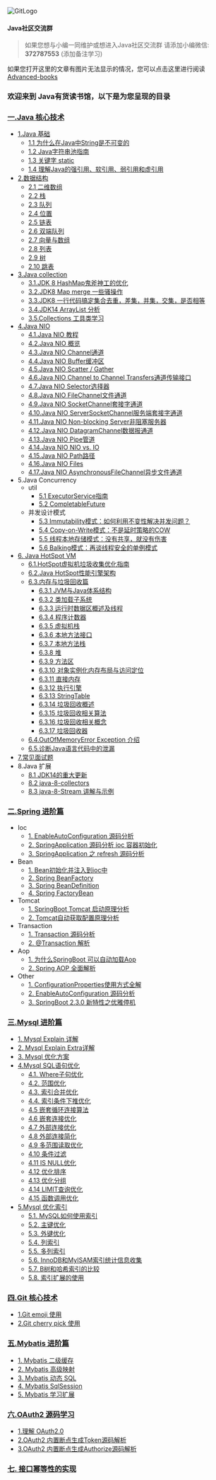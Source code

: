 ![GitLogo](doc/logo/book.jpg)

#### Java社区交流群
> 如果您想与小编一同维护或想进入Java社区交流群 
> 请添加小编微信: **372787553** (添加备注学习)

如果您打开这里的文章有图片无法显示的情况，您可以点击这里进行阅读[Advanced-books](https://gitee.com/YangHaiJi/Advanced-books)

### 欢迎来到 Java有货读书馆，以下是为您呈现的目录

### [一.Java 核心技术](note/java/README.md)
 - [1.Java 基础](note/java/base/README.md)
     - [1.1 为什么在Java中String是不可变的](note/java/base/book/String.md)
     - [1.2 Java字符串池指南](note/java/base/book/StringPool.md)
     - [1.3 关键字 static](note/java/base/book/static.md)
     - [1.4 理解Java的强引用、软引用、弱引用和虚引用](note/java/base/book/Reference.md)
 - [2.数据结构](note/java/datastructure/README.md)
     - [2.1 二维数组](note/java/datastructure/book/SparseArray.md)
     - [2.2 栈](note/java/datastructure/book/Stack.md)
     - [2.3 队列](note/java/datastructure/book/Queue.md)
     - [2.4 位置](note/java/datastructure/book/Position.md)
     - [2.5 链表](note/java/datastructure/book/Linkend.md)
     - [2.6 双端队列](note/java/datastructure/book/Deque.md)
     - [2.7 向量与数组](note/java/datastructure/book/VectorOrArrayList.md)
     - [2.8 列表](note/java/datastructure/book/List.md)
     - [2.9 树](note/java/datastructure/book/Tree.md)
     - [2.10 跳表](note/java/datastructure/book/skipList.md)
 - [3.Java collection](note/java/collection/README.md)
     - [3.1.JDK 8 HashMap鬼斧神工的优化](https://blog.csdn.net/weixin_38937840/article/details/106805496)
     - [3.2.JDK8 Map merge 一些骚操作](note/java/collection/map/map_merge.md)
     - [3.3.JDK8 一行代码搞定集合去重，差集，并集，交集，是否相等](https://blog.csdn.net/weixin_38937840/article/details/107338265)
     - [3.4.JDK14 ArrayList 分析](note/java/collection/list/ArrayList.md)  
     - [3.5.Collections 工具类学习](note/java/collection/collections/collections.md)  
 - [4.Java NIO](note/java/README.md)    
     - [4.1.Java NIO 教程](note/java/nio/book/JavaNIO教程.md)    
     - [4.2.Java NIO 概览](note/java/nio/book/JavaNIO概览.md)    
     - [4.3.Java NIO Channel通道](note/java/nio/book/Channel通道.md)    
     - [4.4.Java NIO Buffer缓冲区](note/java/nio/book/Buffer缓冲区.md)    
     - [4.5.Java NIO Scatter / Gather](note/java/nio/book/ScatterGather.md)    
     - [4.6.Java NIO Channel to Channel Transfers通道传输接口](note/java/nio/book/Transfers通道传输接口.md)    
     - [4.7.Java NIO Selector选择器](note/java/nio/book/Selector选择器.md)    
     - [4.8.Java NIO FileChannel文件通道](note/java/nio/book/FileChannel文件通道.md)    
     - [4.9.Java NIO SocketChannel套接字通道](note/java/nio/book/SocketChannel套接字通道.md)    
     - [4.10.Java NIO ServerSocketChannel服务端套接字通道](note/java/nio/book/ServerSocketChannel服务端套接字通道.md)    
     - [4.11.Java NIO Non-blocking Server非阻塞服务器](note/java/nio/book/Server非阻塞服务器.md)    
     - [4.12.Java NIO DatagramChannel数据报通道](note/java/nio/book/DatagramChannel数据报通道.md)    
     - [4.13.Java NIO Pipe管道](note/java/nio/book/Pipe管道.md)    
     - [4.14.Java NIO NIO vs. IO](note/java/nio/book/NIOvsIO.md)    
     - [4.15.Java NIO Path路径](note/java/nio/book/Path路径.md)    
     - [4.16.Java NIO Files](note/java/nio/book/Files.md)    
     - [4.17.Java NIO AsynchronousFileChannel异步文件通道](note/java/nio/book/AsynchronousFileChannel异步文件通道.md)  
 - 5.Java Concurrency
      - util
        - [5.1 ExecutorService指南](note/java/concurrency/util/ExecutorService指南.md)  
        - [5.2 CompletableFuture](https://blog.csdn.net/weixin_38937840/article/details/105046588) 
      - 并发设计模式
        - [5.3 Immutability模式：如何利用不变性解决并发问题？](note/java/concurrency/designpattern/Immutability.md) 
        - [5.4 Copy-on-Write模式：不是延时策略的COW](note/java/concurrency/designpattern/CopyOnWrite.md) 
        - [5.5 线程本地存储模式：没有共享，就没有伤害](note/java/concurrency/designpattern/ThreadLocalPattern.md) 
        - [5.6 Balking模式：再谈线程安全的单例模式](note/java/concurrency/designpattern/Balking.md) 
 - [6. Java HotSpot VM](note/java/jvm/README.md)
     - [6.1.HotSpot虚拟机垃圾收集优化指南](note/java/jvm/HotSpot/JavaHotSpotVM.md)
     - [6.2.Java HotSpot性能引擎架构](note/java/jvm/HotSpot/JavaHotSpot性能引擎架构.md)
     - [6.3.内存与垃圾回收篇](note/java/jvm/README.md)
         - [6.3.1 JVM与Java体系结构](note/java/jvm/内存与垃圾回收篇/1_JVM与Java体系结构/README.md)
         - [6.3.2 类加载子系统](note/java/jvm/内存与垃圾回收篇/2_类加载子系统/README.md)
         - [6.3.3 运行时数据区概述及线程](note/java/jvm/内存与垃圾回收篇/3_运行时数据区概述及线程/README.md)
         - [6.3.4 程序计数器](note/java/jvm/内存与垃圾回收篇/4_程序计数器/README.md)
         - [6.3.5 虚拟机栈](note/java/jvm/内存与垃圾回收篇/5_虚拟机栈/README.md)
         - [6.3.6 本地方法接口](note/java/jvm/内存与垃圾回收篇/6_本地方法接口/README.md)
         - [6.3.7 本地方法栈](note/java/jvm/内存与垃圾回收篇/7_本地方法栈/README.md)
         - [6.3.8 堆](note/java/jvm/内存与垃圾回收篇/8_堆/README.md)
         - [6.3.9 方法区](note/java/jvm/内存与垃圾回收篇/9_方法区/README.md)
         - [6.3.10 对象实例化内存布局与访问定位](note/java/jvm/内存与垃圾回收篇/10_对象实例化内存布局与访问定位/README.md)
         - [6.3.11 直接内存](note/java/jvm/内存与垃圾回收篇/11_直接内存/README.md)
         - [6.3.12 执行引擎](note/java/jvm/内存与垃圾回收篇/12_执行引擎/README.md)
         - [6.3.13 StringTable](note/java/jvm/内存与垃圾回收篇/13_StringTable/README.md)
         - [6.3.14 垃圾回收概述](note/java/jvm/内存与垃圾回收篇/14_垃圾回收概述/README.md)
         - [6.3.15 垃圾回收相关算法](note/java/jvm/内存与垃圾回收篇/15_垃圾回收相关算法/README.md)
         - [6.3.16 垃圾回收相关概念](note/java/jvm/内存与垃圾回收篇/16_垃圾回收相关概念/README.md)
         - [6.3.17 垃圾回收器](note/java/jvm/内存与垃圾回收篇/17_垃圾回收器/README.md)
     - [6.4.OutOfMemoryError Exception 介绍](note/java/jvm/StandardEditionTroubleshootingGuide/OutOfMemoryErrorException.md)    
     - [6.5.诊断Java语言代码中的泄漏](note/java/jvm/StandardEditionTroubleshootingGuide/DiagnoseLeaksinJavaLanguageCode.md)    
 - [7.常见面试题](note/java/InterviewQuestions/README.md)
 - 8.Java 扩展 
     - [8.1 JDK14的重大更新](https://blog.csdn.net/weixin_38937840/article/details/105054595)
     - [8.2 java-8-collectors](note/java/stream/collectors.md)   
     - [8.3 java-8-Stream 讲解与示例](note/java/stream/stream.md)   
### [二.Spring 进阶篇](note/spring/README.md)
 - Ioc 
     - [1. EnableAutoConfiguration 源码分析](note/spring/book/EnableAutoConfiguration.md)
     - [2. SpringApplication 源码分析 ioc 容器初始化](note/spring/book/ioc/SpringApplication.md)
     - [3. SpringApplication 之 refresh 源码分析](note/spring/book/ioc/refresh.md)
 - Bean    
     - [1. Bean初始化并注入到ioc中](note/spring/book/bean/InitBean.md)
     - [2. Spring BeanFactory ](note/spring/book/bean/BeanFactory.md)
     - [3. Spring BeanDefinition](note/spring/book/bean/BeanDefinition.md)
     - [4. Spring FactoryBean](note/spring/book/bean/FactoryBean.md)
 - Tomcat    
     - [1. SpringBoot Tomcat 启动原理分析](note/spring/book/ioc/SpringBoot_Tomcat.md)
     - [2. Tomcat自动获取配置原理分析](note/spring/book/ioc/TomcatConfigurationFile.md)
 - Transaction
     - [1. Transaction 源码分析](note/spring/book/transaction/Transaction_invoke.md)
     - [2. @Transaction 解析](note/spring/book/transaction/Transaction解析.md)
 - Aop
     - [1. 为什么SpringBoot 可以自动加载Aop](note/spring/book/aop/SpringAutoProxy.md)        
     - [2. Spring AOP 全面解析](note/spring/book/aop/SpringAop.md)        
 - Other 
     - [1. ConfigurationProperties使用方式全解](note/spring/book/ConfigurationProperties.md)
     - [2. EnableAutoConfiguration 源码分析](note/spring/book/EnableAutoConfiguration.md)
     - [3. SpringBoot 2.3.0 新特性之优雅停机](note/spring/book/GracefulShutdown.md)
### [三.Mysql 进阶篇](note/mysql/README.md)
 - [1. Mysql Explain 详解](note/mysql/book/Explain.md)
 - [2. Mysql Explain Extra详解](note/mysql/book/Extra.md)
 - [3. Mysql 优化方案](note/mysql/book/优化方案.md)
 - [4.Mysql SQL语句优化](note/mysql/book/sql优化/优化SQL语句.md)
     - [4.1. Where子句优化](note/mysql/book/sql优化/WHERE子句优化.md)
     - [4.2. 范围优化](note/mysql/book/sql优化/范围优化.md)
     - [4.3. 索引合并优化](note/mysql/book/sql优化/索引合并优化.md)
     - [4.4. 索引条件下推优化](note/mysql/book/sql优化/索引条件下推优化.md)
     - [4.5 嵌套循环连接算法](note/mysql/book/sql优化/嵌套循环连接算法.md)
     - [4.6 嵌套连接优化](note/mysql/book/sql优化/嵌套连接接优化.md)
     - [4.7 外部连接优化](note/mysql/book/sql优化/外部连接优化.md)
     - [4.8 外部连接简化](note/mysql/book/sql优化/外部连接简化.md)
     - [4.9 多范围读取优化](note/mysql/book/sql优化/多范围读取优化.md)
     - [4.10 条件过滤](note/mysql/book/sql优化/条件过滤.md)
     - [4.11 IS NULL优化](note/mysql/book/sql优化/ISNULL优化.md)
     - [4.12 优化排序](note/mysql/book/sql优化/优化排序.md)
     - [4.13 优化分组](note/mysql/book/sql优化/优化分组.md)
     - [4.14 LIMIT查询优化](note/mysql/book/sql优化/LIMIT查询优化.md)
     - [4.15 函数调用优化](note/mysql/book/sql优化/函数调用优化.md)
 - [5.Mysql 优化索引](note/mysql/book/索引优化/优化索引.md)
     - [5.1. MySQL如何使用索引](note/mysql/book/索引优化/MySQL如何使用索引.md)
     - [5.2. 主键优化](note/mysql/book/索引优化/主键优化.md)
     - [5.3. 外键优化](note/mysql/book/索引优化/外键优化.md)
     - [5.4. 列索引](note/mysql/book/索引优化/列索引.md)
     - [5.5. 多列索引](note/mysql/book/索引优化/多列索引.md)
     - [5.6. InnoDB和MyISAM索引统计信息收集](note/mysql/book/索引优化/InnoDB和MyISAM索引统计信息收集.md)
     - [5.7. B树和哈希索引的比较](note/mysql/book/索引优化/B树和哈希索引的比较.md)
     - [5.8. 索引扩展的使用](note/mysql/book/索引优化/索引扩展的使用.md)        
### [四.Git 核心技术](note/git/README.md)
 - [1.Git emoji 使用](note/git/emoji/emoji.md)
 - [2.Git cherry pick 使用](note/git/senior/cherryPick.md)
### [五.Mybatis 进阶篇](note/mybatis/README.md)  
 - [1. Mybatis 二级缓存](https://blog.csdn.net/weixin_38937840/article/details/106332696)
 - [2. Mybatis 高级映射](note/mybatis/book/结果映射.md)
 - [3. Mybatis 动态 SQL](note/mybatis/book/动态SQL.md)
 - [4. Mybatis SqlSession](note/mybatis/book/SqlSession.md) 
 - [5. Mybatis 学习扩展](note/mybatis/book/扩展.md)
### [六.OAuth2 源码学习](note/oauth/README.md)
 - [1.理解 OAuth2.0](note/oauth/book/OAuth.md)
 - [2.OAuth2 内置断点生成Token源码解析](note/oauth/book/OAuthToken.md)
 - [3.OAuth2 内置断点生成Authorize源码解析](note/oauth/book/AuthorizationEndpoint.md)    
### [七. 接口幂等性的实现](note/actualCombat/Limiter.md) 